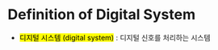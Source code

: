 # Definition of Digital System
- <mark class="hltr-trippy">디지털 시스템 (digital system)</mark> : 디지털 신호를 처리하는 시스템